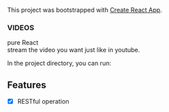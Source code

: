 This project was bootstrapped with [Create React App](https://github.com/facebook/create-react-app).

### VIDEOS
pure React <br/>
stream the video you want just like in youtube.
<br/>

In the project directory, you can run:
## Features
- [x] RESTful operation
